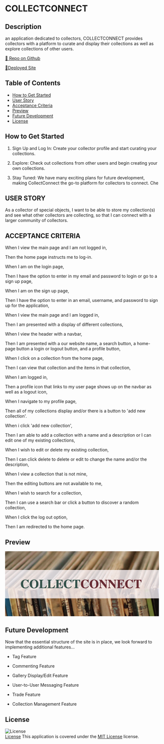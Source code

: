# COLLECTCONNECT

## Description
an application dedicated to collectors, COLLECTCONNECT provides collectors with a platform to curate and display their collections as well as explore collections of other users.

[🚀 Repo on Github](https://github.com/DanielTBonn/collectors-connect)

[🚀Deployed Site](https://collectors-connect.onrender.com/)

## Table of Contents
- [How to Get Started](#how-to-get-started)
- [User Story](#user-story)
- [Acceptance Criteria](#acceptance-criteria)
- [Preview](#preview)
- [Future Development](#future-development)
- [License](#license)

## How to Get Started
1. Sign Up and Log In: Create your collector profile and start curating your collections.

2. Explore: Check out collections from other users and begin creating your own collections.

3. Stay Tuned: We have many exciting plans for future development, making CollectConnect the go-to platform for collectors to connect. Che

## USER STORY

As a collector of special objects, I want to be able to store my collection(s) and see what other collectors are collecting, so that I can connect with a larger community of collectors.

## ACCEPTANCE CRITERIA

When I view the main page and I am not logged in,

Then the home page instructs me to log-in.

When I am on the login page,

Then I have the option to enter in my email and password to login or go to a sign up page,

When I am on the sign up page, 

Then I have the option to enter in an email, username, and password to sign up for the application,

When I view the main page and I am logged in, 

Then I am presented with a display of different collections,

When I view the header with a navbar,

Then I am presented with a our website name, a search button, a home-page button a login or logout button, and a profile button,

When I click on a collection from the home page,

Then I can view that collection and the items in that collection,

When I am logged in,

Then a profile icon that links to my user page shows up on the navbar as well as a logout icon,

When I navigate to my profile page,

Then all of my collections display and/or there is a button to 'add new collection'.

When i click 'add new collection',

Then I am able to add a collection with a name and a description or I can edit one of my existing collections,

When I wish to edit or delete my existing collection,

Then I can click delete to delete or edit to change the name and/or the description,

When I view a collection that is not mine, 

Then the editing buttons are not available to me, 

When I wish to search for a collection,

Then I can use a search bar or click a button to discover a random collection,

When I click the log out option,

Then I am redirected to the home page. 

## Preview
![Preview of application](./client/src/collectconnnect.png)

## Future Development
Now that the essential structure of the site is in place, we look forward to implementing additional features…

- Tag Feature

- Commenting Feature

- Gallery Display/Edit Feature

- User-to-User Messaging Feature

- Trade Feature

- Collection Management Feature

## License
![License](https://img.shields.io/badge/License-MIT%20License-brightgreen)  
[License](./LICENSE)
This application is covered under the [MIT License](./LICENSE) license.